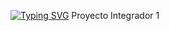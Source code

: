 [![Typing SVG](https://readme-typing-svg.demolab.com?font=Dancing+Script&size=30&pause=1000&center=true&width=435&lines=%F0%9F%8E%A7+Nearbeats)](https://git.io/typing-svg)
Proyecto Integrador 1
